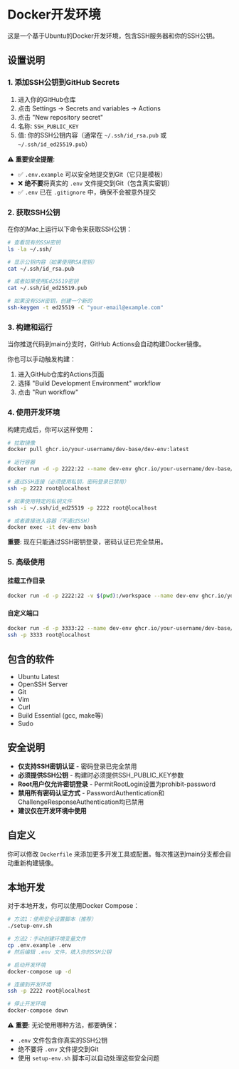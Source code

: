 # Docker开发环境

这是一个基于Ubuntu的Docker开发环境，包含SSH服务器和你的SSH公钥。

## 设置说明

### 1. 添加SSH公钥到GitHub Secrets

1. 进入你的GitHub仓库
2. 点击 Settings → Secrets and variables → Actions
3. 点击 "New repository secret"
4. 名称: `SSH_PUBLIC_KEY`
5. 值: 你的SSH公钥内容（通常在 `~/.ssh/id_rsa.pub` 或 `~/.ssh/id_ed25519.pub`）

⚠️ **重要安全提醒**:
- ✅ `.env.example` 可以安全地提交到Git（它只是模板）
- ❌ **绝不要**将真实的 `.env` 文件提交到Git（包含真实密钥）
- ✅ `.env` 已在 `.gitignore` 中，确保不会被意外提交

### 2. 获取SSH公钥

在你的Mac上运行以下命令来获取SSH公钥：

```bash
# 查看现有的SSH密钥
ls -la ~/.ssh/

# 显示公钥内容（如果使用RSA密钥）
cat ~/.ssh/id_rsa.pub

# 或者如果使用Ed25519密钥
cat ~/.ssh/id_ed25519.pub

# 如果没有SSH密钥，创建一个新的
ssh-keygen -t ed25519 -C "your-email@example.com"
```

### 3. 构建和运行

当你推送代码到main分支时，GitHub Actions会自动构建Docker镜像。

你也可以手动触发构建：
1. 进入GitHub仓库的Actions页面
2. 选择 "Build Development Environment" workflow
3. 点击 "Run workflow"

### 4. 使用开发环境

构建完成后，你可以这样使用：

```bash
# 拉取镜像
docker pull ghcr.io/your-username/dev-base/dev-env:latest

# 运行容器
docker run -d -p 2222:22 --name dev-env ghcr.io/your-username/dev-base/dev-env:latest

# 通过SSH连接（必须使用私钥，密码登录已禁用）
ssh -p 2222 root@localhost

# 如果使用特定的私钥文件
ssh -i ~/.ssh/id_ed25519 -p 2222 root@localhost

# 或者直接进入容器（不通过SSH）
docker exec -it dev-env bash
```

**重要**: 现在只能通过SSH密钥登录，密码认证已完全禁用。

### 5. 高级使用

#### 挂载工作目录
```bash
docker run -d -p 2222:22 -v $(pwd):/workspace --name dev-env ghcr.io/your-username/dev-base/dev-env:latest
```

#### 自定义端口
```bash
docker run -d -p 3333:22 --name dev-env ghcr.io/your-username/dev-base/dev-env:latest
ssh -p 3333 root@localhost
```

## 包含的软件

- Ubuntu Latest
- OpenSSH Server
- Git
- Vim
- Curl
- Build Essential (gcc, make等)
- Sudo

## 安全说明

- **仅支持SSH密钥认证** - 密码登录已完全禁用
- **必须提供SSH公钥** - 构建时必须提供SSH_PUBLIC_KEY参数
- **Root用户仅允许密钥登录** - PermitRootLogin设置为prohibit-password
- **禁用所有密码认证方式** - PasswordAuthentication和ChallengeResponseAuthentication均已禁用
- **建议仅在开发环境中使用**

## 自定义

你可以修改 `Dockerfile` 来添加更多开发工具或配置。每次推送到main分支都会自动重新构建镜像。

## 本地开发

对于本地开发，你可以使用Docker Compose：

```bash
# 方法1：使用安全设置脚本（推荐）
./setup-env.sh

# 方法2：手动创建环境变量文件
cp .env.example .env
# 然后编辑 .env 文件，填入你的SSH公钥

# 启动开发环境
docker-compose up -d

# 连接到开发环境
ssh -p 2222 root@localhost

# 停止开发环境
docker-compose down
```

⚠️ **重要**: 无论使用哪种方法，都要确保：
- `.env` 文件包含你真实的SSH公钥
- 绝不要将 `.env` 文件提交到Git
- 使用 `setup-env.sh` 脚本可以自动处理这些安全问题

